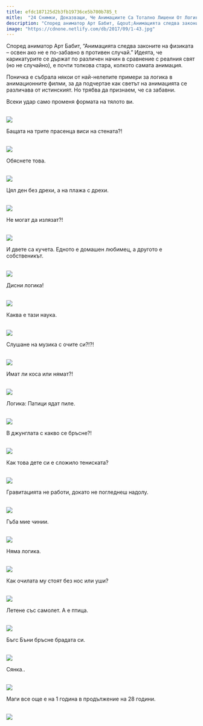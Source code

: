 ```yaml
---
title: efdc187125d2b3fb19736ce5b700b785_t
mitle:  "24 Снимки, Доказващи, Че Анимациите Са Тотално Лишени От Логика!"
description: "Според аниматор Арт Бабит, &qout;Анимацията следва законите на физиката - освен ако не е по-забавно в противен случай.&qout; Идеята, че карикатурите се държат по различен начин"
image: "https://cdnone.netlify.com/db/2017/09/1-43.jpg"
---
```


 <p>Според аниматор Арт Бабит, “Анимацията следва законите на физиката – освен ако не е по-забавно в противен случай.” Идеята, че карикатурите се държат по различен начин в сравнение с реалния свят (но не случайно), е почти толкова стара, колкото самата анимация.</p>      <p>Поничка е събрала някои от най-нелепите примери за логика в анимационните филми, за да подчертае как светът на анимацията се различава от истинският. Но трябва да признаем, че са забавни.</p> <p>Всеки удар само променя формата на тялото ви.</p> <p> <br/><img src="https://cdnone.netlify.com/db/2017/09/1-43.jpg"/><br/></p>      <p>Бащата на трите прасенца виси на стената?!</p> <p> <br/><img src="https://cdnone.netlify.com/db/2017/09/1-1.png"/></p> <p>Обяснете това.</p> <p> <br/><img src="https://cdnone.netlify.com/db/2017/09/2-1.png"/></p>      <p>Цял ден без дрехи, а на плажа с дрехи.</p> <p> <br/><img src="https://cdnone.netlify.com/db/2017/09/3-1.png"/></p> <p>Не могат да излязат?!</p> <p> <br/><img src="https://cdnone.netlify.com/db/2017/09/4-1.png"/></p> <p>И двете са кучета. Едното е домашен любимец, а другото е собственикът.</p> <p> <br/><img src="https://cdnone.netlify.com/db/2017/09/5-1.png"/></p>      <p>Дисни логика!</p> <p> <br/><img src="https://cdnone.netlify.com/db/2017/09/6-1.png"/></p> <p>Каква е тази наука.</p> <p> <br/><img src="https://cdnone.netlify.com/db/2017/09/7-1.png"/></p>      <p>Слушане на музика с очите си?!?!</p> <p> <br/><img src="https://cdnone.netlify.com/db/2017/09/8-1.png"/></p> <p>Имат ли коса или нямат?!</p> <p> <br/><img src="https://cdnone.netlify.com/db/2017/09/9-1.png"/></p> <p>Логика: Патици ядат пиле.</p> <p> <br/><img src="https://cdnone.netlify.com/db/2017/09/10-1.png"/></p> <p>В джунглата с какво се бръсне?!</p> <p> <br/><img src="https://cdnone.netlify.com/db/2017/09/11-1.png"/></p> <p>Как това дете си е сложило тениската?</p> <p> <br/><img src="https://cdnone.netlify.com/db/2017/09/12-1.png"/></p> <p>Гравитацията не работи, докато не погледнеш надолу.</p> <p> <br/><img src="https://cdnone.netlify.com/db/2017/09/13-1.png"/></p> <p>Гъба мие чинии.</p> <p> <br/><img src="https://cdnone.netlify.com/db/2017/09/15-1.png"/></p> <p>Няма логика.</p> <p> <br/><img src="https://cdnone.netlify.com/db/2017/09/16-1.png"/></p> <p>Как очилата му стоят без нос или уши?</p> <p> <br/><img src="https://cdnone.netlify.com/db/2017/09/17-1.png"/></p> <p>Летене със самолет. А е птица.</p> <p> <br/><img src="https://cdnone.netlify.com/db/2017/09/18-1.png"/></p> <p>Бъгс Бъни бръсне брадата си.</p> <p> <br/><img src="https://cdnone.netlify.com/db/2017/09/19-1.png"/></p> <p>Сянка..</p> <p> <br/><img src="https://cdnone.netlify.com/db/2017/09/Capture.png"/></p> <p>Маги все още е на 1 година в продължение на 28 години.</p> <p> <br/><img src="https://cdnone.netlify.com/db/2017/09/20-1.png"/></p>       